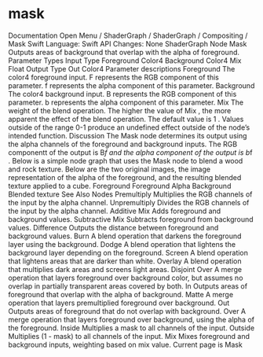 # mask
 Documentation 
 Open Menu 
/
 ShaderGraph 
/
ShaderGraph
/
 Compositing 
/
 Mask 
Swift
Language: 
Swift
 API Changes: 
None
ShaderGraph Node
Mask
Outputs areas of background that overlap with the alpha of foreground.
Parameter Types
Input
Type
Foreground
Color4
Background
Color4
Mix
Float
Output
Type
Out
Color4
Parameter descriptions
Foreground
The 
color4
 foreground input. 
F
 represents the RGB component of this parameter. 
f
 represents the alpha component of this parameter.
Background
The 
color4
 background input. 
B
 represents the RGB component of this parameter. 
b
represents the alpha component of this parameter.
Mix
The weight of the blend operation. The higher the value of 
Mix
, the more apparent the effect of the blend operation. The default value is 
1
. Values outside of the range 
0-1
 produce an undefined effect outside of the node’s intended function.
Discussion
The Mask node determines its output using the alpha channels of the foreground and background inputs. The RGB componentt of the output is 
B*f
 and the alpha component of the output is 
b*f
. Below is a simple node graph that uses the Mask node to blend a wood and rock texture.
Below are the two original images, the image representation of the alpha of the foreground, and the resulting blended texture applied to a cube.
Foreground
Foreground Alpha
Background
Blended texture
See Also
Nodes
Premultiply
Multiplies the RGB channels of the input by the alpha channel.
Unpremultiply
Divides the RGB channels of the input by the alpha channel.
Additive Mix
Adds foreground and background values.
Subtractive Mix
Subtracts foreground from background values.
Difference
Outputs the distance between foreground and background values.
Burn
A blend operation that darkens the foreground layer using the background.
Dodge
A blend operation that lightens the background layer depending on the foreground.
Screen
A blend operation that lightens areas that are darker than white.
Overlay
A blend operation that multiplies dark areas and screens light areas.
Disjoint Over
A merge operation that layers foreground over background color, but assumes no overlap in partially transparent areas covered by both.
In
Outputs areas of foreground that overlap with the alpha of background.
Matte
A merge operation that layers premultiplied foreground over background.
Out
Outputs areas of foreground that do not overlap with background.
Over
A merge operation that layers foreground over background, using the alpha of the foreground.
Inside
Multiplies a mask to all channels of the input.
Outside
Multiplies (1 - mask) to all channels of the input.
Mix
Mixes foreground and background inputs, weighting based on mix value.
 Current page is Mask 